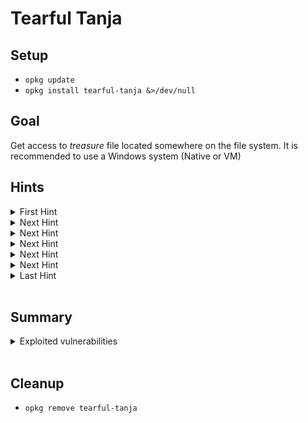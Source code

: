 # Tearful Tanja

## Setup
- `opkg update`
- `opkg install tearful-tanja &>/dev/null`

## Goal
Get access to *treasure* file located somewhere on the file system.
It is recommended to use a Windows system (Native or VM)

## Hints
<details>
  <summary>First Hint</summary>
  The Raspberry Pi is pairable via Bluetooth
</details>

<details>
  <summary>Next Hint</summary>
  The pairing with the Raspberry Pi can take time and can sometimes 
  take multiple tries before the connection request is accepted
</details>

<details>
  <summary>Next Hint</summary>
  There is an open serial port
</details>

<details>
  <summary>Next Hint</summary>
  Have a quick search on the web on how to access the Raspberry Pi console via Bluetooth
</details>

<details>
  <summary>Next Hint</summary>
  The progam Putty allows users to connect to serial ports
</details>

<details>
  <summary>Next Hint</summary>
  There is a menu in Windows to list available COM ports for the current Bluetooth connection
</details>

<details>
  <summary>Last Hint</summary>
  The treasure file is located in pi's home directory
</details>
<br>

## Summary
<details>
  <summary>Exploited vulnerabilities</summary>
  <ul>
    <li>Open Bluetooth connection</li>
    <li>Enabled RFCOMM service</li>
  </ul>
</details>
<br>

## Cleanup
- `opkg remove tearful-tanja`